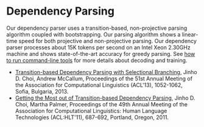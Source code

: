 # Dependency Parsing

Our dependency parser uses a transition-based, non-projective parsing algorithm coupled with bootstrapping. Our parsing algorithm shows a linear-time speed for both projective and non-projective parsing. Our dependency parser processes about 15K tokens per second on an Intel Xeon 2.30GHz machine and shows state-of-the-art accuracy for greedy parsing. See [how to run command-line tools](md/quick_start/command_line_tools.md) for more details about decoding and training.

* [Transition-based Dependency Parsing with Selectional Branching](http://aclweb.org/anthology/P/P13/P13-1104.pdf), Jinho D. Choi, Andrew McCallum, Proceedings of the 51st Annual Meeting of the Association for Computational Linguistics (ACL'13), 1052-1062, Sofia, Bulgaria, 2013.
* [Getting the Most out of Transition-based Dependency Parsing](http://aclweb.org/anthology-new/P/P11/P11-2121.pdf), Jinho D. Choi, Martha Palmer, Proceedings of the 49th Annual Meeting of the Association for Computational Linguistics: Human Language Technologies (ACL:HLT'11), 687-692, Portland, Oregon, 2011.
